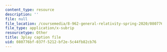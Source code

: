 ```yaml
---
content_type: resource
description: ''
file: null
file_location: /coursemedia/8-962-general-relativity-spring-2020/080776bf037f5212bf2e5c44fb82cb76_pUqA_iHLBWQ.vtt
file_type: application/x-subrip
resourcetype: Other
title: 3play caption file
uid: 080776bf-037f-5212-bf2e-5c44fb82cb76
---
```

